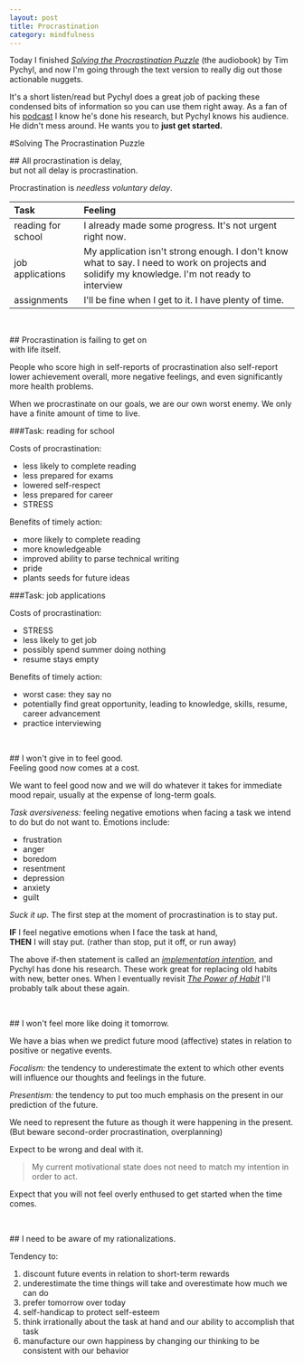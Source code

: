 ```yaml
---
layout: post
title: Procrastination
category: mindfulness
---
```


Today I finished [<i class="fa fa-book"></i> *Solving the Procrastination Puzzle*](http://www.amazon.com/Solving-Procrastination-Puzzle-Concise-Strategies/dp/B00JGAY5II/ref=tmm_aud_swatch_0?_encoding=UTF8&sr=8-1&qid=1427829996) (the audiobook) by Tim Pychyl, and now I'm going through the text version to really dig out those actionable nuggets. 

It's a short listen/read but Pychyl does a great job of packing these condensed bits of information so you can use them right away. As a fan of his [podcast]() I know he's done his research, but Pychyl knows his audience. He didn't mess around. He wants you to **just get started.**

#Solving The Procrastination Puzzle

##<i class="fa fa-star"></i> All procrastination is delay,<br>but not all delay is procrastination.

Procrastination is *needless voluntary delay*.

| Task | Feeling |
| :--- | :--- |
| reading for school | I already made some progress. It's not urgent right now. |
| job applications | My application isn't strong enough. I don't know what to say. I need to work on projects and solidify my knowledge. I'm not ready to interview |
| assignments | I'll be fine when I get to it. I have plenty of time. |

<br>

##<i class="fa fa-star"></i> Procrastination is failing to get on<br>with life itself.

People who score high in self-reports of procrastination also self-report lower achievement overall, more negative feelings, and even significantly more health problems.

When we procrastinate on our goals, we are our own worst enemy. We only have a finite amount of time to live.

###Task: reading for school

Costs of procrastination:

- less likely to complete reading
- less prepared for exams
- lowered self-respect
- less prepared for career
- STRESS

Benefits of timely action:

- more likely to complete reading
- more knowledgeable
- improved ability to parse technical writing
- pride
- plants seeds for future ideas

###Task: job applications

Costs of procrastination:

- STRESS
- less likely to get job
- possibly spend summer doing nothing
- resume stays empty

Benefits of timely action:

- worst case: they say no
- potentially find great opportunity, leading to knowledge, skills, resume, career advancement
- practice interviewing

<br>

##<i class="fa fa-star"></i> I won't give in to feel good.<br>Feeling good now comes at a cost.

We want to feel good now and we will do whatever it takes for immediate mood repair, usually at the expense of long-term goals.

*Task aversiveness:* feeling negative emotions when facing a task we intend to do but do not want to. Emotions include: 

- frustration
- anger
- boredom
- resentment
- depression
- anxiety
- guilt

*Suck it up.* The first step at the moment of procrastination is to stay put.

**IF** I feel negative emotions when I face the task at hand,<br>**THEN** I will stay put. (rather than stop, put it off, or run away)

The above if-then statement is called an [*implementation intention*](https://www.psychologytoday.com/blog/dont-delay/201001/implementation-intentions-facilitate-action-control), and Pychyl has done his research. These work great for replacing old habits with new, better ones. When I eventually revisit [<i class="fa fa-book"></i> *The Power of Habit*](http://www.amazon.com/Power-Habit-What-Life-Business-ebook/dp/B0055PGUYU/ref=sr_1_1_twi_2_kin?ie=UTF8&qid=1427831871&sr=8-1&keywords=the+power+of+habit) I'll probably talk about these again.

<br>

##<i class="fa fa-star"></i> I won't feel more like doing it tomorrow.

We have a bias when we predict future mood (affective) states in relation to positive or negative events.

*Focalism:* the tendency to underestimate the extent to which other events will influence our thoughts and feelings in the future.

*Presentism:* the tendency to put too much emphasis on the present in our prediction of the future.

We need to represent the future as though it were happening in the present. (But beware second-order procrastination, overplanning)

Expect to be wrong and deal with it.

><i class="fa fa-quote-left"></i> My current motivational state does not need to match my intention in order to act. <i class="fa fa-quote-right"></i>

Expect that you will not feel overly enthused to get started when the time comes.

<br>

##<i class="fa fa-star"></i> I need to be aware of my rationalizations.

Tendency to:

1. discount future events in relation to short-term rewards
2. underestimate the time things will take and overestimate how much we can do
3. prefer tomorrow over today
4. self-handicap to protect self-esteem
5. think irrationally about the task at hand and our ability to accomplish that task
6. manufacture our own happiness by changing our thinking to be consistent with our behavior